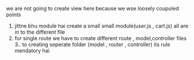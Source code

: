 we are not going to create view here because we wse loosely coupuled
points 
1. jittne bhu module hai create a small small module(user.js , cart.js) all are  in to the different file
2. for single route we have to create different route , model,controller files 
3.. to creating seperate  folder (model , router , controller) its rule mendatory hai 